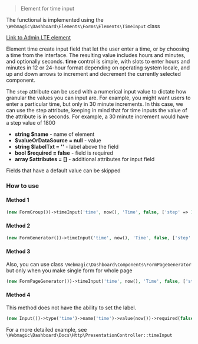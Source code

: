 > Element for time input

The functional is implemented using the `\Webmagic\Dashboard\Elements\Forms\Elements\TimeInput` class

[Link to Admin LTE element](https://adminlte.io/themes/v3/pages/forms/advanced.html)

Element time create input field that let the user enter a time, or by choosing a time from the interface.
The resulting value includes hours and minutes, and optionally seconds. **time** control is simple, with slots to enter
hours and minutes in 12 or 24-hour format depending on operating system locale, and up and down arrows to increment and
decrement the currently selected component.

The `step` attribute can be used with a numerical input value to dictate how granular the values you can input are. For
example, you might want users to enter a particular time, but only in 30 minute increments. In this case, we can use the
step attribute, keeping in mind that for time inputs the value of the attribute is in seconds. For example, a 30 minute
increment would have a step value of 1800

- **string $name** - name of element
- **$valueOrDataSource = null** - value
- **string $labelTxt = ''** - label above the field
- **bool $required = false** - field is required
- **array $attributes = []** - additional attributes for input field

Fields that have a default value can be skipped

### How to use

#### Method 1

```php
(new FormGroup())->timeInput('time', now(), 'Time', false, ['step' => 1])
```

#### Method 2

```php
(new FormGenerator())->timeInput('time', now(), 'Time', false, ['step' => 1])
```

#### Method 3

Also, you can use class ``\Webmagic\Dashboard\Components\FormPageGenerator`` but only when you make single form for
whole page

```php
(new FormPageGenerator())->timeInput('time', now(), 'Time', false, ['step' => 1])
```

#### Method 4

This method does not have the ability to set the label.

```php
(new Input())->type('time')->name('time')->value(now())->required(false)->attrs(['step' => 1])
```

For a more detailed example, see ``\Webmagic\Dashboard\Docs\Http\PresentationController::timeInput``